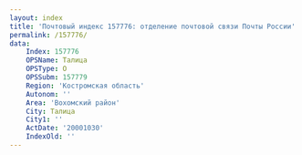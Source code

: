 ```yaml
---
layout: index
title: 'Почтовый индекс 157776: отделение почтовой связи Почты России'
permalink: /157776/
data:
    Index: 157776
    OPSName: Талица
    OPSType: О
    OPSSubm: 157779
    Region: 'Костромская область'
    Autonom: ''
    Area: 'Вохомский район'
    City: Талица
    City1: ''
    ActDate: '20001030'
    IndexOld: ''
---
```

